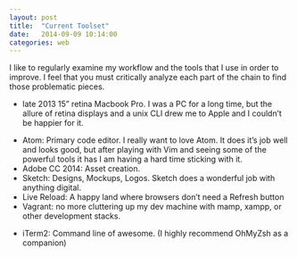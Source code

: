 ```yaml
---
layout: post
title:  "Current Toolset"
date:   2014-09-09 10:14:00
categories: web
---
```


I like to regularly examine my workflow and the tools that I use in order to improve. I feel that you must critically analyze each part of the chain to find those problematic pieces.

* late 2013 15” retina Macbook Pro. I was a PC for a long time, but the allure of retina displays and a unix CLI drew me to Apple and I couldn’t be happier for it.
+ Atom: Primary code editor. I really want to love Atom. It does it’s job well and looks good, but after playing with Vim and seeing some of the powerful tools it has I am having a hard time sticking with it.
+ Adobe CC 2014: Asset creation.
+ Sketch: Designs, Mockups, Logos. Sketch does a wonderful job with anything digital.
+ Live Reload: A happy land where browsers don’t need a Refresh button
+ Vagrant: no more cluttering up my dev machine with mamp, xampp, or other development stacks.
* iTerm2: Command line of awesome. (I highly recommend OhMyZsh as a companion)
